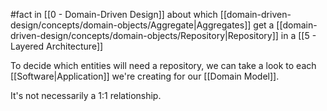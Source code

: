 #fact in [[0 - Domain-Driven Design]] about which [[domain-driven-design/concepts/domain-objects/Aggregate|Aggregates]] get a [[domain-driven-design/concepts/domain-objects/Repository|Repository]] in a [[5 - Layered Architecture]]

To decide which entities will need a repository, we can take a look to each [[Software|Application]] we're creating for our [[Domain Model]].

It's not necessarily a 1:1 relationship.